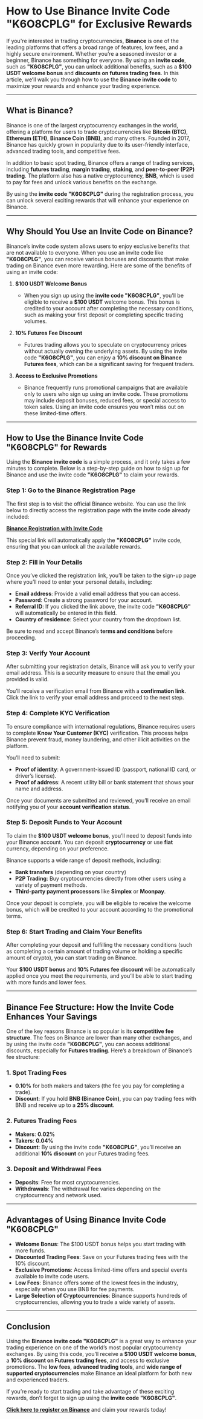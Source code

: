 # How to Use Binance Invite Code "K6O8CPLG" for Exclusive Rewards

If you're interested in trading cryptocurrencies, **Binance** is one of the leading platforms that offers a broad range of features, low fees, and a highly secure environment. Whether you’re a seasoned investor or a beginner, Binance has something for everyone. By using an **invite code**, such as **"K6O8CPLG"**, you can unlock additional benefits, such as a **$100 USDT welcome bonus** and **discounts on futures trading fees**. In this article, we’ll walk you through how to use the **Binance invite code** to maximize your rewards and enhance your trading experience.

---

## What is Binance?

Binance is one of the largest cryptocurrency exchanges in the world, offering a platform for users to trade cryptocurrencies like **Bitcoin (BTC)**, **Ethereum (ETH)**, **Binance Coin (BNB)**, and many others. Founded in 2017, Binance has quickly grown in popularity due to its user-friendly interface, advanced trading tools, and competitive fees.

In addition to basic spot trading, Binance offers a range of trading services, including **futures trading**, **margin trading**, **staking**, and **peer-to-peer (P2P) trading**. The platform also has a native cryptocurrency, **BNB**, which is used to pay for fees and unlock various benefits on the exchange.

By using the **invite code "K6O8CPLG"** during the registration process, you can unlock several exciting rewards that will enhance your experience on Binance.

---

## Why Should You Use an Invite Code on Binance?

Binance’s invite code system allows users to enjoy exclusive benefits that are not available to everyone. When you use an invite code like **"K6O8CPLG"**, you can receive various bonuses and discounts that make trading on Binance even more rewarding. Here are some of the benefits of using an invite code:

1. **$100 USDT Welcome Bonus**
   - When you sign up using the **invite code "K6O8CPLG"**, you’ll be eligible to receive a **$100 USDT** welcome bonus. This bonus is credited to your account after completing the necessary conditions, such as making your first deposit or completing specific trading volumes.
   
2. **10% Futures Fee Discount**
   - Futures trading allows you to speculate on cryptocurrency prices without actually owning the underlying assets. By using the invite code **"K6O8CPLG"**, you can enjoy a **10% discount on Binance Futures fees**, which can be a significant saving for frequent traders.

3. **Access to Exclusive Promotions**
   - Binance frequently runs promotional campaigns that are available only to users who sign up using an invite code. These promotions may include deposit bonuses, reduced fees, or special access to token sales. Using an invite code ensures you won’t miss out on these limited-time offers.

---

## How to Use the Binance Invite Code "K6O8CPLG" for Rewards

Using the **Binance invite code** is a simple process, and it only takes a few minutes to complete. Below is a step-by-step guide on how to sign up for Binance and use the invite code **"K6O8CPLG"** to claim your rewards.

### Step 1: Go to the Binance Registration Page

The first step is to visit the official Binance website. You can use the link below to directly access the registration page with the invite code already included:

[**Binance Registration with Invite Code**](https://www.binance.com/join?ref=K6O8CPLG)

This special link will automatically apply the **"K6O8CPLG"** invite code, ensuring that you can unlock all the available rewards.

### Step 2: Fill in Your Details

Once you’ve clicked the registration link, you’ll be taken to the sign-up page where you’ll need to enter your personal details, including:
- **Email address**: Provide a valid email address that you can access.
- **Password**: Create a strong password for your account.
- **Referral ID**: If you clicked the link above, the invite code **"K6O8CPLG"** will automatically be entered in this field.
- **Country of residence**: Select your country from the dropdown list.

Be sure to read and accept Binance’s **terms and conditions** before proceeding.

### Step 3: Verify Your Account

After submitting your registration details, Binance will ask you to verify your email address. This is a security measure to ensure that the email you provided is valid.

You’ll receive a verification email from Binance with a **confirmation link**. Click the link to verify your email address and proceed to the next step.

### Step 4: Complete KYC Verification

To ensure compliance with international regulations, Binance requires users to complete **Know Your Customer (KYC)** verification. This process helps Binance prevent fraud, money laundering, and other illicit activities on the platform.

You’ll need to submit:
- **Proof of identity**: A government-issued ID (passport, national ID card, or driver’s license).
- **Proof of address**: A recent utility bill or bank statement that shows your name and address.

Once your documents are submitted and reviewed, you’ll receive an email notifying you of your **account verification status**.

### Step 5: Deposit Funds to Your Account

To claim the **$100 USDT welcome bonus**, you’ll need to deposit funds into your Binance account. You can deposit **cryptocurrency** or use **fiat** currency, depending on your preference.

Binance supports a wide range of deposit methods, including:
- **Bank transfers** (depending on your country)
- **P2P Trading**: Buy cryptocurrencies directly from other users using a variety of payment methods.
- **Third-party payment processors** like **Simplex** or **Moonpay**.

Once your deposit is complete, you will be eligible to receive the welcome bonus, which will be credited to your account according to the promotional terms.

### Step 6: Start Trading and Claim Your Benefits

After completing your deposit and fulfilling the necessary conditions (such as completing a certain amount of trading volume or holding a specific amount of crypto), you can start trading on Binance.

Your **$100 USDT bonus** and **10% Futures fee discount** will be automatically applied once you meet the requirements, and you’ll be able to start trading with more funds and lower fees.

---

## Binance Fee Structure: How the Invite Code Enhances Your Savings

One of the key reasons Binance is so popular is its **competitive fee structure**. The fees on Binance are lower than many other exchanges, and by using the invite code **"K6O8CPLG"**, you can access additional discounts, especially for **Futures trading**. Here’s a breakdown of Binance’s fee structure:

### 1. **Spot Trading Fees**
- **0.10%** for both makers and takers (the fee you pay for completing a trade).
- **Discount**: If you hold **BNB (Binance Coin)**, you can pay trading fees with BNB and receive up to a **25% discount**.

### 2. **Futures Trading Fees**
- **Makers**: **0.02%**
- **Takers**: **0.04%**
- **Discount**: By using the invite code **"K6O8CPLG"**, you’ll receive an additional **10% discount** on your Futures trading fees.

### 3. **Deposit and Withdrawal Fees**
- **Deposits**: Free for most cryptocurrencies.
- **Withdrawals**: The withdrawal fee varies depending on the cryptocurrency and network used.

---

## Advantages of Using Binance Invite Code "K6O8CPLG"

- **Welcome Bonus**: The $100 USDT bonus helps you start trading with more funds.
- **Discounted Trading Fees**: Save on your Futures trading fees with the 10% discount.
- **Exclusive Promotions**: Access limited-time offers and special events available to invite code users.
- **Low Fees**: Binance offers some of the lowest fees in the industry, especially when you use BNB for fee payments.
- **Large Selection of Cryptocurrencies**: Binance supports hundreds of cryptocurrencies, allowing you to trade a wide variety of assets.

---

## Conclusion

Using the **Binance invite code "K6O8CPLG"** is a great way to enhance your trading experience on one of the world’s most popular cryptocurrency exchanges. By using this code, you’ll receive a **$100 USDT welcome bonus**, a **10% discount on Futures trading fees**, and access to exclusive promotions. The **low fees**, **advanced trading tools**, and **wide range of supported cryptocurrencies** make Binance an ideal platform for both new and experienced traders.

If you’re ready to start trading and take advantage of these exciting rewards, don’t forget to sign up using the **invite code "K6O8CPLG"**.

[**Click here to register on Binance**](https://www.binance.com/join?ref=K6O8CPLG) and claim your rewards today!
